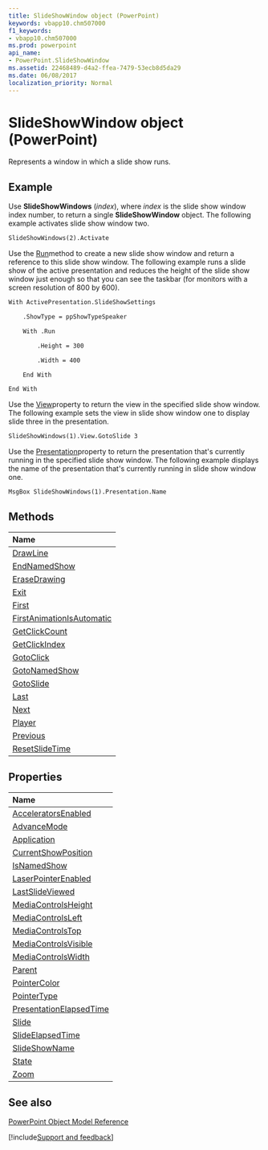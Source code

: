 ```yaml
---
title: SlideShowWindow object (PowerPoint)
keywords: vbapp10.chm507000
f1_keywords:
- vbapp10.chm507000
ms.prod: powerpoint
api_name:
- PowerPoint.SlideShowWindow
ms.assetid: 22468489-d4a2-ffea-7479-53ecb8d5da29
ms.date: 06/08/2017
localization_priority: Normal
---
```



# SlideShowWindow object (PowerPoint)

Represents a window in which a slide show runs.


## Example

Use  **SlideShowWindows** (_index_), where _index_ is the slide show window index number, to return a single **SlideShowWindow** object. The following example activates slide show window two.


```vb
SlideShowWindows(2).Activate
```

Use the [Run](PowerPoint.SlideShowSettings.Run.md)method to create a new slide show window and return a reference to this slide show window. The following example runs a slide show of the active presentation and reduces the height of the slide show window just enough so that you can see the taskbar (for monitors with a screen resolution of 800 by 600).




```vb
With ActivePresentation.SlideShowSettings

    .ShowType = ppShowTypeSpeaker

    With .Run

        .Height = 300

        .Width = 400

    End With

End With
```

Use the [View](PowerPoint.SlideShowWindow.View.md)property to return the view in the specified slide show window. The following example sets the view in slide show window one to display slide three in the presentation.




```vb
SlideShowWindows(1).View.GotoSlide 3
```

Use the [Presentation](PowerPoint.SlideShowWindow.Presentation.md)property to return the presentation that's currently running in the specified slide show window. The following example displays the name of the presentation that's currently running in slide show window one.




```vb
MsgBox SlideShowWindows(1).Presentation.Name
```


## Methods



|Name|
|:-----|
|[DrawLine](PowerPoint.SlideShowView.DrawLine.md)|
|[EndNamedShow](PowerPoint.SlideShowView.EndNamedShow.md)|
|[EraseDrawing](PowerPoint.SlideShowView.EraseDrawing.md)|
|[Exit](PowerPoint.SlideShowView.Exit.md)|
|[First](PowerPoint.SlideShowView.First.md)|
|[FirstAnimationIsAutomatic](PowerPoint.SlideShowView.FirstAnimationIsAutomatic.md)|
|[GetClickCount](PowerPoint.SlideShowView.GetClickCount.md)|
|[GetClickIndex](PowerPoint.SlideShowView.GetClickIndex.md)|
|[GotoClick](PowerPoint.SlideShowView.GotoClick.md)|
|[GotoNamedShow](PowerPoint.SlideShowView.GotoNamedShow.md)|
|[GotoSlide](PowerPoint.SlideShowView.GotoSlide.md)|
|[Last](PowerPoint.SlideShowView.Last.md)|
|[Next](PowerPoint.SlideShowView.Next.md)|
|[Player](PowerPoint.SlideShowView.Player.md)|
|[Previous](PowerPoint.SlideShowView.Previous.md)|
|[ResetSlideTime](PowerPoint.SlideShowView.ResetSlideTime.md)|

## Properties



|Name|
|:-----|
|[AcceleratorsEnabled](PowerPoint.SlideShowView.AcceleratorsEnabled.md)|
|[AdvanceMode](PowerPoint.SlideShowView.AdvanceMode.md)|
|[Application](PowerPoint.SlideShowView.Application.md)|
|[CurrentShowPosition](PowerPoint.SlideShowView.CurrentShowPosition.md)|
|[IsNamedShow](PowerPoint.SlideShowView.IsNamedShow.md)|
|[LaserPointerEnabled](PowerPoint.slideshowview.laserpointerenabled.md)|
|[LastSlideViewed](PowerPoint.SlideShowView.LastSlideViewed.md)|
|[MediaControlsHeight](PowerPoint.SlideShowView.MediaControlsHeight.md)|
|[MediaControlsLeft](PowerPoint.SlideShowView.MediaControlsLeft.md)|
|[MediaControlsTop](PowerPoint.SlideShowView.MediaControlsTop.md)|
|[MediaControlsVisible](PowerPoint.SlideShowView.MediaControlsVisible.md)|
|[MediaControlsWidth](PowerPoint.SlideShowView.MediaControlsWidth.md)|
|[Parent](PowerPoint.SlideShowView.Parent.md)|
|[PointerColor](PowerPoint.SlideShowView.PointerColor.md)|
|[PointerType](PowerPoint.SlideShowView.PointerType.md)|
|[PresentationElapsedTime](PowerPoint.SlideShowView.PresentationElapsedTime.md)|
|[Slide](PowerPoint.SlideShowView.Slide.md)|
|[SlideElapsedTime](PowerPoint.SlideShowView.SlideElapsedTime.md)|
|[SlideShowName](PowerPoint.SlideShowView.SlideShowName.md)|
|[State](PowerPoint.SlideShowView.State.md)|
|[Zoom](PowerPoint.SlideShowView.Zoom.md)|

## See also


[PowerPoint Object Model Reference](overview/PowerPoint/object-model.md)

[!include[Support and feedback](~/includes/feedback-boilerplate.md)]